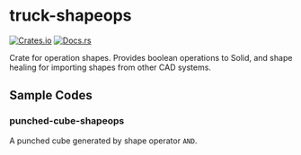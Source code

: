 # truck-shapeops

[![Crates.io](https://img.shields.io/crates/v/truck-shapeops.svg)](https://crates.io/crates/truck-shapeops) [![Docs.rs](https://docs.rs/truck-shapeops/badge.svg)](https://docs.rs/truck-shapeops)

Crate for operation shapes. Provides boolean operations to Solid, and shape healing for importing shapes from other CAD systems.

## Sample Codes

### punched-cube-shapeops

A punched cube generated by shape operator `AND`.
